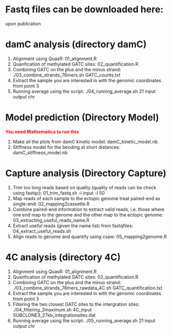 # Fastq files can be downloaded here:
upon publication

# damC analysis (directory damC)
1) Alignment using QuasR: 01_alignment.R
2) Quanfication of methylated GATC sites: 02_quantification.R
3) Combining GATC on the plus and the minus strand: ./03_combine_strands_76mers.sh GATC_counts.txt
4) Extract the sample you are interested in with the genomic coordinates from point 3
5) Running average using the script: ./04_running_average.sh 21 input output chr

# Model prediction (Directory Model)
<font color="red"> **You need Mathematica to run this** </font>
1) Make all the plots from damC kinetic model: damC_kinetic_model.nb
2) Stiffness model for the bending at short distances: damC_stiffness_model.nb

# Capture analysis (Directory Capture)
1) Trim too long reads based on quality (quality of reads can be check using fastqc): 01_trim_fastq.sh -i input -l 50
2) Map reads of each sample to the ectopic genome treat paired-end as single-end: 02_mapping2cassette.R
3) Combine paired-end information to extract valid reads, i.e. those where one end map to the genome and the other map to the ectopic genome: 03_extracting_useful_reads_name.R
4) Extract useful reads (given the name list) from fastqfiles: 04_extract_useful_reads.sh
5) Align reads to genome and quantify using csaw: 05_mapping2genome.R

# 4C analysis (directory 4C)
1) Alignment using QuasR: 01_alignment.R
2) Quanfication of methylated GATC sites: 02_quantification.R
3) Combining GATC on the plus and the minus strand: ./03_combine_strands_76mers_rawdata_4C.sh GATC_quantification.txt
4) Extract the sample you are interested in with the genomic coordinates from point 3
5) Filtering the two closest GATC sites to the intergration sites: ./04_filtering_2maximum.sh 4C_input SUBCLONE3_27kb_integrationsites.dat
6) Running average using the script: ./05_running_average.sh 21 input output chr
